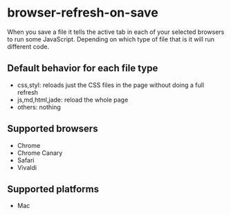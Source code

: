 # browser-refresh-on-save

When you save a file it tells the active tab in each of your selected browsers to run some JavaScript. Depending on which type of file that is it will run different code.

## Default behavior for each file type

- css,styl: reloads just the CSS files in the page without doing a full refresh
- js,md,html,jade: reload the whole page
- others: nothing

## Supported browsers

- Chrome
- Chrome Canary
- Safari
- Vivaldi

## Supported platforms

- Mac
